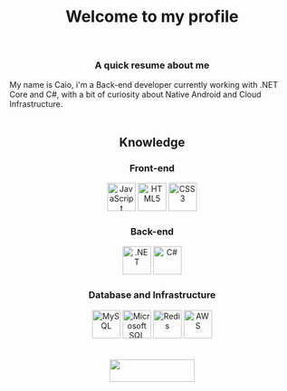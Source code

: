<h1 align="center"> Welcome to my profile </h1>
<br>

<h3 align="center"> A quick resume about me </h3>
My name is Caio, i'm a Back-end developer currently working with .NET Core and C#, with a bit of curiosity about Native Android and Cloud Infrastructure.
<br> <br> 

<h2 align="center"> Knowledge </h2>
<!-- <br>
<div align="center">
  <a href="https://github.com/caiomlima">
  <img height="180em" src="https://github-readme-stats.vercel.app/api/top-langs/?username=caiomlima&layout=compact&langs_count=7&theme=synthwave"/>
</div> -->

<h3 align="center">Front-end</h3>
<div align="center">
  <img alt="JavaScript" height="50" width="50" src="https://cdn.simpleicons.org/javascript/pink">
  <img alt="HTML5" height="50" width="50" src="https://cdn.simpleicons.org/html5/pink">
  <img alt="CSS3" height="50" width="50" src="https://cdn.simpleicons.org/css3/pink">
  <!-- <img alt="Android" height="50" width="50" src="https://cdn.simpleicons.org/android/pink"> -->
</div>

<h3 align="center">Back-end</h3>
<div align="center">
  <img alt=".NET" height="50" width="50" src="https://cdn.simpleicons.org/.net/pink">
  <img alt="C#" height="50" width="50" src="https://cdn.simpleicons.org/csharp/pink">
  <!-- <img alt="C++ height="50" width="50" src="https://cdn.simpleicons.org/c++/pink"> -->
  <!-- <img alt="Java" height="50" width="50" src="https://cdn.jsdelivr.net/gh/devicons/devicon/icons/java/java-plain.svg"> -->
  <!-- <img alt="Kotlin" height="50" width="50" src="https://cdn.simpleicons.org/kotlin/pink"> -->
</div>

<h3 align="center">Database and Infrastructure</h3>
<div align="center">
  <img alt="MySQL" height="50" width="50" src="https://cdn.simpleicons.org/mysql/pink">
  <img alt="Microsoft SQL Server" height="50" width="50" src="https://cdn.simpleicons.org/microsoftsqlserver/pink">
  <!-- <img alt="SQLite" height="50" width="50" src="https://cdn.simpleicons.org/sqlite/pink"> -->
  <img alt="Redis" height="50" width="50" src="https://cdn.simpleicons.org/redis/pink">
  <img alt="AWS" height="50" width="50" src="https://cdn.simpleicons.org/amazonaws/pink">
  <!-- <img alt="Docker" height="50" width="50" src="https://cdn.simpleicons.org/docker/pink"> -->
</div>
<br><br>

<div align="center">
  <a href="https://www.linkedin.com/in/caiomoreiralima/" target="_blank"> <img height="40" width="150" src="https://img.shields.io/badge/LinkedIn-0077B5?style=for-the-badge&logo=linkedin&logoColor=white"> </a>
</div>
